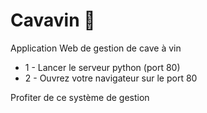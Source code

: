 # Cavavin 🍷
Application Web de gestion de cave à vin

- 1 - Lancer le serveur python (port 80)
- 2 - Ouvrez votre navigateur sur le port 80

Profiter de ce système de gestion
